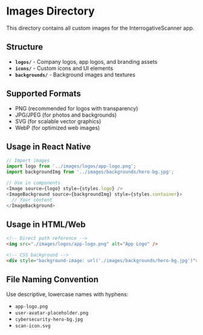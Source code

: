 # Images Directory

This directory contains all custom images for the InterrogativeScanner app.

## Structure

- **`logos/`** - Company logos, app logos, and branding assets
- **`icons/`** - Custom icons and UI elements
- **`backgrounds/`** - Background images and textures

## Supported Formats

- PNG (recommended for logos with transparency)
- JPG/JPEG (for photos and backgrounds)
- SVG (for scalable vector graphics)
- WebP (for optimized web images)

## Usage in React Native

```javascript
// Import images
import logo from '../images/logos/app-logo.png';
import backgroundImg from '../images/backgrounds/hero-bg.jpg';

// Use in components
<Image source={logo} style={styles.logo} />
<ImageBackground source={backgroundImg} style={styles.container}>
  // Your content
</ImageBackground>
```

## Usage in HTML/Web

```html
<!-- Direct path reference -->
<img src="./images/logos/app-logo.png" alt="App Logo" />

<!-- CSS background -->
<div style="background-image: url('./images/backgrounds/hero-bg.jpg')"></div>
```

## File Naming Convention

Use descriptive, lowercase names with hyphens:
- `app-logo.png`
- `user-avatar-placeholder.png` 
- `cybersecurity-hero-bg.jpg`
- `scan-icon.svg`
